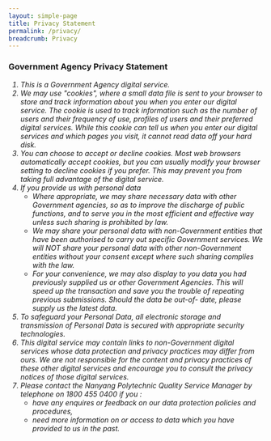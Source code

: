 ```yaml
---
layout: simple-page
title: Privacy Statement
permalink: /privacy/
breadcrumb: Privacy
---
```


### **Government Agency Privacy Statement**
<i>
<ol>
  <li>This is a Government Agency digital service.</li>
  <li>We may use "cookies", where a small data file is sent to your browser to store and track information about you when you enter our digital service. The cookie is used to track information such as the number of users and their frequency of use, profiles of users and their preferred digital services. While this cookie can tell us when you enter our digital services and which pages you visit, it cannot read data off your hard disk.</li>
  <li>You can choose to accept or decline cookies. Most web browsers automatically accept cookies, but you can usually modify your browser setting to decline cookies if you prefer. This may prevent you from taking full advantage of the digital service.</li>
  <li>If you provide us with personal data
    <ul>
  <li>Where appropriate, we may share necessary data with other Government agencies, so as to improve the discharge of public functions, and to serve you in the most     efficient and effective way unless such sharing is prohibited by law.</li>
  <li>We may share your personal data with non-Government entities that have been authorised to carry out specific Government services. We will NOT share your personal data with other non-Government entities without your consent except where such sharing complies with the law.</li>
  <li>For your convenience, we may also display to you data you had previously supplied us or other Government Agencies. This will speed up the transaction and save you the trouble of repeating previous submissions. Should the data be out-of- date, please supply us the latest data.</li>
    </ul>
  </li>
  <li>To safeguard your Personal Data, all electronic storage and transmission of Personal Data is secured with appropriate security technologies.</li>
  <li>This digital service may contain links to non-Government digital services whose data protection and privacy practices may differ from ours. We are not responsible for the content and privacy practices of these other digital services and encourage you to consult the privacy notices of those digital services.</li>
  <li>Please contact the Nanyang Polytechnic Quality Service Manager by telephone on 1800 455 0400 if you :
    <ul>
      <li>have any enquires or feedback on our data protection policies and procedures,</li>
      <li>need more information on or access to data which you have provided to us in the past.</li>
    </ul>
  </li>
  </ol> 
  </i>

